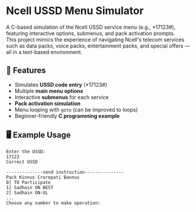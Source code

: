 # Ncell USSD Menu Simulator

A C-based simulation of the Ncell USSD service menu (e.g., *17123#), featuring interactive options, submenus, and pack activation prompts.  
This project mimics the experience of navigating Ncell's telecom services such as data packs, voice packs, entertainment packs, and special offers — all in a text-based environment.

## 📌 Features
- Simulates **USSD code entry** (*17123#)
- Multiple **main menu options**
- Interactive **submenus** for each service
- **Pack activation simulation**
- Menu looping with `goto` (can be improved to loops)
- Beginner-friendly **C programming example**

## 🖥 Example Usage
```text
Enter the USSD:
17123
Correct USSD

--------------send instruction---------------
Pack Kinnus Crorepati Bannus
0] TO Participate
1] Sadhain ON BEST
2] Sadhain ON-UL
...
Choose any number to make operation:
